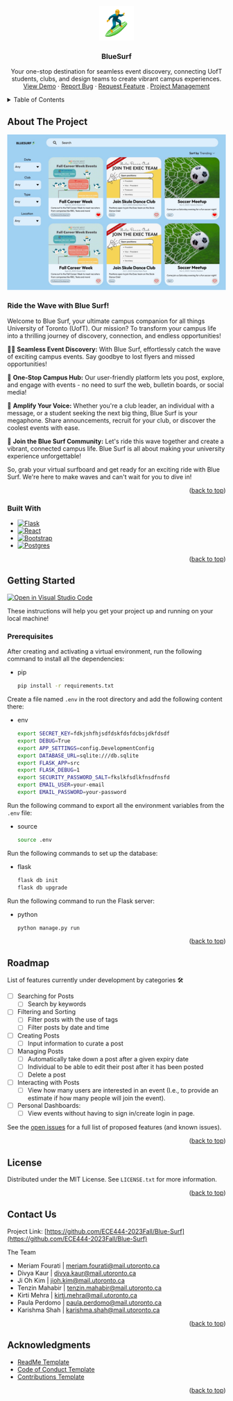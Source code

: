 <a name="readme-top"></a>

<!-- PROJECT SHIELDS -->
<!-- 
[![Contributors][contributors-shield]][contributors-url]
[![Forks][forks-shield]][forks-url]
[![Stargazers][stars-shield]][stars-url]
[![Issues][issues-shield]][issues-url]
[![MIT License][license-shield]][license-url] -->

<!-- PROJECT LOGO -->
<br />
<div align="center">
  <a href="https://github.com/ECE444-2023Fall/Blue-Surf">
    <img src="images/logo.png" alt="Logo" width="80" height="80">
  </a>

<h3 align="center">BlueSurf</h3>

  <p align="center">
    Your one-stop destination for seamless event discovery, connecting UofT students, clubs, and design teams to create vibrant campus experiences.
    <br />
    <a href="https://github.com/ECE444-2023Fall/Blue-Surf">View Demo</a>
    ·
    <a href="https://github.com/ECE444-2023Fall/Blue-Surf/issues">Report Bug</a>
    ·
    <a href="https://github.com/ECE444-2023Fall/Blue-Surf/issues">Request Feature</a>
    .
    <a href="https://github.com/orgs/ECE444-2023Fall/projects/17">Project Management</a>
  </p>
</div>

<!-- TABLE OF CONTENTS -->
<details>
  <summary>Table of Contents</summary>
  <ol>
    <li>
      <a href="#about-the-project">About The Project</a>
      <ul>
        <li><a href="#built-with">Built With</a></li>
      </ul>
    </li>
    <li>
      <a href="#getting-started">Getting Started</a>
      <ul>
        <li><a href="#prerequisites">Prerequisites</a></li>
        <!-- <li><a href="#installation">Installation</a></li> -->
      </ul>
    </li>
    <li><a href="#roadmap">Roadmap</a></li>
    <!-- <li><a href="#contributing">Contributing</a></li> -->
    <li><a href="#license">License</a></li>
    <li><a href="#contact">Contact</a></li>
    <li><a href="#acknowledgments">Acknowledgments</a></li>
  </ol>
</details>

<!-- ABOUT THE PROJECT -->

## About The Project

![](images/demo.jpeg)

### Ride the Wave with Blue Surf!

Welcome to Blue Surf, your ultimate campus companion for all things University of Toronto (UofT). Our mission? To transform your campus life into a thrilling journey of discovery, connection, and endless opportunities!

🏄‍♂️ <b>Seamless Event Discovery:</b> With Blue Surf, effortlessly catch the wave of exciting campus events. Say goodbye to lost flyers and missed opportunities!

🌊 <b>One-Stop Campus Hub:</b> Our user-friendly platform lets you post, explore, and engage with events - no need to surf the web, bulletin boards, or social media!

📣 <b>Amplify Your Voice:</b> Whether you're a club leader, an individual with a message, or a student seeking the next big thing, Blue Surf is your megaphone. Share announcements, recruit for your club, or discover the coolest events with ease.

🤙 <b>Join the Blue Surf Community:</b> Let's ride this wave together and create a vibrant, connected campus life. Blue Surf is all about making your university experience unforgettable!

So, grab your virtual surfboard and get ready for an exciting ride with Blue Surf. We're here to make waves and can't wait for you to dive in!
<p align="right">(<a href="#readme-top">back to top</a>)</p>

### Built With

- [![Flask][Flask.com]][Flask-url]
- [![React][React.js]][React-url]
- [![Bootstrap][Bootstrap.com]][Bootstrap-url]
- [![Postgres][Postgres.com]][Postgres-url]

<p align="right">(<a href="#readme-top">back to top</a>)</p>

<!-- GETTING STARTED -->

## Getting Started

[![Open in Visual Studio Code](https://classroom.github.com/assets/open-in-vscode-718a45dd9cf7e7f842a935f5ebbe5719a5e09af4491e668f4dbf3b35d5cca122.svg)](https://classroom.github.com/online_ide?assignment_repo_id=11923874&assignment_repo_type=AssignmentRepo)

These instructions will help you get your project up and running on your local machine!

### Prerequisites
After creating and activating a virtual environment, run the following command to install all the dependencies: 

- pip
  ```sh
  pip install -r requirements.txt
  ```

Create a file named `.env` in the root directory and add the following content there: 

- env
  ```sh
  export SECRET_KEY=fdkjshfhjsdfdskfdsfdcbsjdkfdsdf 
  export DEBUG=True 
  export APP_SETTINGS=config.DevelopmentConfig 
  export DATABASE_URL=sqlite:///db.sqlite 
  export FLASK_APP=src 
  export FLASK_DEBUG=1 
  export SECURITY_PASSWORD_SALT=fkslkfsdlkfnsdfnsfd 
  export EMAIL_USER=your-email 
  export EMAIL_PASSWORD=your-password 
  ```

Run the following command to export all the environment variables from the `.env` file: 
- source
  ```sh
  source .env 
  ```

Run the following commands to set up the database: 
- flask
  ```sh
  flask db init 
  flask db upgrade
  ```
Run the following command to run the Flask server: 
- python
  ```sh
  python manage.py run 
  ```

<!-- ### Installation

1. Get a free API Key at [https://example.com](https://example.com)
2. Clone the repo
   ```sh
   git clone https://github.com/github_username/repo_name.git
   ```
3. Install NPM packages
   ```sh
   npm install
   ```
4. Enter your API in `config.js`
   ```js
   const API_KEY = "ENTER YOUR API";
   ``` -->

<p align="right">(<a href="#readme-top">back to top</a>)</p>

<!-- ROADMAP -->

## Roadmap
List of features currently under development by categories 🛠 

- [ ] Searching for Posts
    - [ ] Search by keywords
- [ ] Filtering and Sorting
    - [ ] Filter posts with the use of tags
    - [ ] Filter posts by date and time
- [ ] Creating Posts
    - [ ] Input information to curate a post
- [ ] Managing Posts
    - [ ] Automatically take down a post after a given expiry date
    - [ ] Individual to be able to edit their post after it has been posted
    - [ ] Delete a post
- [ ] Interacting with Posts
    - [ ] View how many users are interested in an event (I.e., to provide an estimate if how many people will join the event). 
- [ ] Personal Dashboards: 
    - [ ] View events without having to sign in/create login in page. 

See the [open issues](https://github.com/ECE444-2023Fall/Blue-Surf/issues) for a full list of proposed features (and known issues).

<p align="right">(<a href="#readme-top">back to top</a>)</p>

<!-- CONTRIBUTING -->

<!-- ## Contributing

Contributions are what make the open source community such an amazing place to learn, inspire, and create. Any contributions you make are **greatly appreciated**.

If you have a suggestion that would make this better, please fork the repo and create a pull request. You can also simply open an issue with the tag "enhancement".
Don't forget to give the project a star! Thanks again!

1. Fork the Project
2. Create your Feature Branch (`git checkout -b feature/AmazingFeature`)
3. Commit your Changes (`git commit -m 'Add some AmazingFeature'`)
4. Push to the Branch (`git push origin feature/AmazingFeature`)
5. Open a Pull Request

<p align="right">(<a href="#readme-top">back to top</a>)</p> -->

<!-- LICENSE -->

## License

Distributed under the MIT License. See `LICENSE.txt` for more information.

<p align="right">(<a href="#readme-top">back to top</a>)</p>

<!-- CONTACT -->

## Contact Us

Project Link: [https://github.com/ECE444-2023Fall/Blue-Surf](https://github.com/ECE444-2023Fall/Blue-Surf)

The Team
- Meriam Fourati | [meriam.fourati@mail.utoronto.ca](mailto:meriam.fourati@mail.utoronto.ca)
- Divya Kaur | [divya.kaur@mail.utoronto.ca](mailto:divya.kaur@mail.utoronto.ca)
- Ji Oh Kim | [ jioh.kim@mail.utoronto.ca](mailto:jioh.kim@mail.utoronto.ca)
- Tenzin Mahabir | [tenzin.mahabir@mail.utoronto.ca](mailto:tenzin.mahabir@mail.utoronto.ca)
- Kirti Mehra | [kirti.mehra@mail.utoronto.ca](mailto:kirti.mehra@mail.utoronto.ca)
- Paula Perdomo | [paula.perdomo@mail.utoronto.ca ](mailto:paula.perdomo@mail.utoronto.ca )
- Karishma Shah | [karishma.shah@mail.utoronto.ca](mailto:karishma.shah@mail.utoronto.ca)

<p align="right">(<a href="#readme-top">back to top</a>)</p>

<!-- ACKNOWLEDGMENTS -->

## Acknowledgments

- [ReadMe Template](https://github.com/othneildrew/Best-README-Template)
- [Code of Conduct Template](https://docs.github.com/en/communities/setting-up-your-project-for-healthy-contributions/adding-a-code-of-conduct-to-your-project)
- [Contributions Template](https://gist.github.com/briandk/3d2e8b3ec8daf5a27a62 )

<p align="right">(<a href="#readme-top">back to top</a>)</p>

<!-- MARKDOWN LINKS & IMAGES -->
<!-- https://www.markdownguide.org/basic-syntax/#reference-style-links -->

[contributors-shield]: https://img.shields.io/github/contributors/github_username/repo_name.svg?style=for-the-badge
[contributors-url]: https://github.com/ECE444-2023Fall/Blue-Surf/graphs/contributors
[forks-shield]: https://img.shields.io/github/forks/github_username/repo_name.svg?style=for-the-badge
[forks-url]: https://github.com/ECE444-2023Fall/Blue-Surf/network/members
[stars-shield]: https://img.shields.io/github/stars/github_username/repo_name.svg?style=for-the-badge
[stars-url]: https://github.com/ECE444-2023Fall/Blue-Surf/stargazers
[issues-shield]: https://img.shields.io/github/issues/github_username/repo_name.svg?style=for-the-badge
[issues-url]: https://github.com/ECE444-2023Fall/Blue-Surf/issues
[license-shield]: https://img.shields.io/github/license/github_username/repo_name.svg?style=for-the-badge
[license-url]: https://github.com/github_username/repo_name/blob/master/LICENSE.txt
[linkedin-shield]: https://img.shields.io/badge/-LinkedIn-black.svg?style=for-the-badge&logo=linkedin&colorB=555
[linkedin-url]: https://linkedin.com/in/linkedin_username
[product-screenshot]: images/screenshot.png
[Flask.com]: https://img.shields.io/badge/Flask-20232A?style=for-the-badge&logo=flask&logoColor=61DAFB
[Flask-url]: https://flask.palletsprojects.com/en/3.0.x/
[Next.js]: https://img.shields.io/badge/next.js-000000?style=for-the-badge&logo=nextdotjs&logoColor=white
[Next-url]: https://nextjs.org/
[React.js]: https://img.shields.io/badge/React-20232A?style=for-the-badge&logo=react&logoColor=61DAFB
[React-url]: https://reactjs.org/
[Vue.js]: https://img.shields.io/badge/Vue.js-35495E?style=for-the-badge&logo=vuedotjs&logoColor=4FC08D
[Vue-url]: https://vuejs.org/
[Angular.io]: https://img.shields.io/badge/Angular-DD0031?style=for-the-badge&logo=angular&logoColor=white
[Angular-url]: https://angular.io/
[Svelte.dev]: https://img.shields.io/badge/Svelte-4A4A55?style=for-the-badge&logo=svelte&logoColor=FF3E00
[Svelte-url]: https://svelte.dev/
[Laravel.com]: https://img.shields.io/badge/Laravel-FF2D20?style=for-the-badge&logo=laravel&logoColor=white
[Laravel-url]: https://laravel.com
[Bootstrap.com]: https://img.shields.io/badge/Bootstrap-563D7C?style=for-the-badge&logo=bootstrap&logoColor=white
[Bootstrap-url]: https://getbootstrap.com
[JQuery.com]: https://img.shields.io/badge/jQuery-0769AD?style=for-the-badge&logo=jquery&logoColor=white
[JQuery-url]: https://jquery.com
[Postgres-url]: https://www.postgresql.org/docs/
[Postgres.com]: https://img.shields.io/badge/postgresql-35495E?style=for-the-badge&logo=postgresql&logoColor=white
